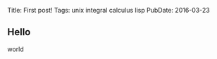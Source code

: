 Title: First post!
Tags: unix
      integral calculus
      lisp
PubDate: 2016-03-23

## Hello

world